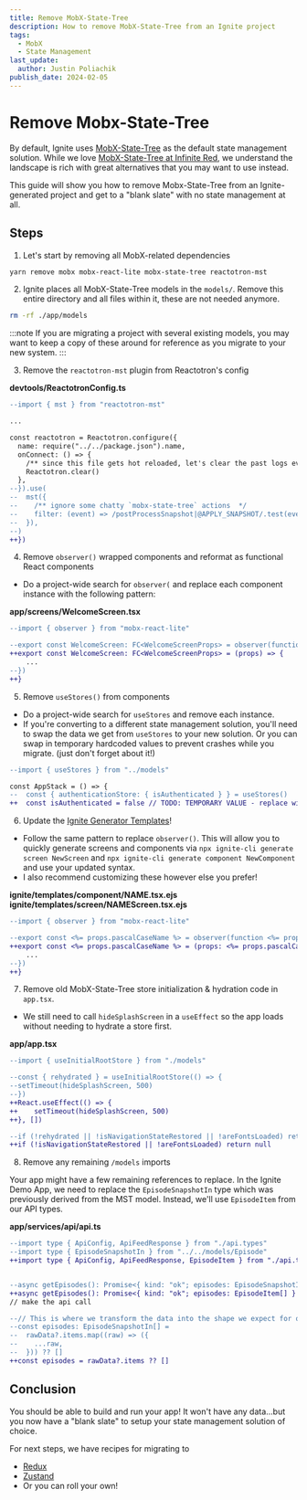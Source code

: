 ```yaml
---
title: Remove MobX-State-Tree
description: How to remove MobX-State-Tree from an Ignite project
tags:
  - MobX
  - State Management
last_update:
  author: Justin Poliachik
publish_date: 2024-02-05
---
```


# Remove Mobx-State-Tree

By default, Ignite uses [MobX-State-Tree](https://mobx-state-tree.js.org/) as the default state management solution. While we love [MobX-State-Tree at Infinite Red](https://docs.infinite.red/ignite-cli/concept/MobX-State-Tree/), we understand the landscape is rich with great alternatives that you may want to use instead.

This guide will show you how to remove Mobx-State-Tree from an Ignite-generated project and get to a "blank slate" with no state management at all.

## Steps

1. Let's start by removing all MobX-related dependencies

```bash
yarn remove mobx mobx-react-lite mobx-state-tree reactotron-mst
```

2. Ignite places all MobX-State-Tree models in the `models/`. Remove this entire directory and all files within it, these are not needed anymore.

```bash
rm -rf ./app/models
```

:::note
If you are migrating a project with several existing models, you may want to keep a copy of these around for reference as you migrate to your new system.
:::

3. Remove the `reactotron-mst` plugin from Reactotron's config

**devtools/ReactotronConfig.ts**

```diff
--import { mst } from "reactotron-mst"

...

const reactotron = Reactotron.configure({
  name: require("../../package.json").name,
  onConnect: () => {
    /** since this file gets hot reloaded, let's clear the past logs every time we connect */
    Reactotron.clear()
  },
--}).use(
--  mst({
--    /** ignore some chatty `mobx-state-tree` actions  */
--    filter: (event) => /postProcessSnapshot|@APPLY_SNAPSHOT/.test(event.name) === false,
--  }),
--)
++})
```

4. Remove `observer()` wrapped components and reformat as functional React components

- Do a project-wide search for `observer(` and replace each component instance with the following pattern:

**app/screens/WelcomeScreen.tsx**

```diff
--import { observer } from "mobx-react-lite"

--export const WelcomeScreen: FC<WelcomeScreenProps> = observer(function WelcomeScreen(props) {
++export const WelcomeScreen: FC<WelcomeScreenProps> = (props) => {
    ...
--})
++}
```

5. Remove `useStores()` from components

- Do a project-wide search for `useStores` and remove each instance.
- If you're converting to a different state management solution, you'll need to swap the data we get from `useStores` to your new solution. Or you can swap in temporary hardcoded values to prevent crashes while you migrate. (just don't forget about it!)

```diff
--import { useStores } from "../models"

const AppStack = () => {
--  const { authenticationStore: { isAuthenticated } } = useStores()
++  const isAuthenticated = false // TODO: TEMPORARY VALUE - replace with alternative state management solution
```

6. Update the [Ignite Generator Templates](https://docs.infinite.red/ignite-cli/concept/Generator-Templates/)!

- Follow the same pattern to replace `observer()`. This will allow you to quickly generate screens and components via `npx ignite-cli generate screen NewScreen` and `npx ignite-cli generate component NewComponent` and use your updated syntax.
- I also recommend customizing these however else you prefer!

**ignite/templates/component/NAME.tsx.ejs**  
**ignite/templates/screen/NAMEScreen.tsx.ejs**

```diff
--import { observer } from "mobx-react-lite"

--export const <%= props.pascalCaseName %> = observer(function <%= props.pascalCaseName %>(props: <%= props.pascalCaseName %>Props) {
++export const <%= props.pascalCaseName %> = (props: <%= props.pascalCaseName %>Props) => {
    ...
--})
++}
```

7. Remove old MobX-State-Tree store initialization & hydration code in `app.tsx`.

- We still need to call `hideSplashScreen` in a `useEffect` so the app loads without needing to hydrate a store first.

**app/app.tsx**

```diff
--import { useInitialRootStore } from "./models"

--const { rehydrated } = useInitialRootStore(() => {
--setTimeout(hideSplashScreen, 500)
--})
++React.useEffect(() => {
++    setTimeout(hideSplashScreen, 500)
++}, [])

--if (!rehydrated || !isNavigationStateRestored || !areFontsLoaded) return null
++if (!isNavigationStateRestored || !areFontsLoaded) return null
```

8. Remove any remaining `/models` imports

Your app might have a few remaining references to replace. In the Ignite Demo App, we need to replace the `EpisodeSnapshotIn` type which was previously derived from the MST model. Instead, we'll use `EpisodeItem` from our API types.

**app/services/api/api.ts**

```diff
--import type { ApiConfig, ApiFeedResponse } from "./api.types"
--import type { EpisodeSnapshotIn } from "../../models/Episode"
++import type { ApiConfig, ApiFeedResponse, EpisodeItem } from "./api.types"


--async getEpisodes(): Promise<{ kind: "ok"; episodes: EpisodeSnapshotIn[] } | GeneralApiProblem> {
++async getEpisodes(): Promise<{ kind: "ok"; episodes: EpisodeItem[] } | GeneralApiProblem> {
// make the api call

--// This is where we transform the data into the shape we expect for our MST model.
--const episodes: EpisodeSnapshotIn[] =
--  rawData?.items.map((raw) => ({
--    ...raw,
--  })) ?? []
++const episodes = rawData?.items ?? []
```

## Conclusion

You should be able to build and run your app! It won't have any data...but you now have a "blank slate" to setup your state management solution of choice.

For next steps, we have recipes for migrating to

- [Redux](./Redux.md)
- [Zustand](./Zustand.md)
- Or you can roll your own!
